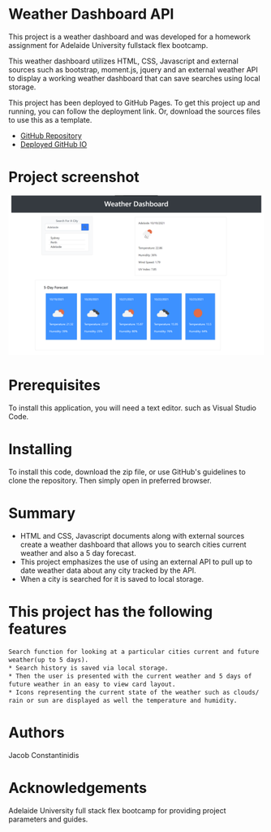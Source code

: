 # Weather Dashboard API

This project is a weather dashboard and was developed for a homework assignment for Adelaide University fullstack flex bootcamp.

This weather dashboard utilizes HTML, CSS, Javascript and external sources such as bootstrap, moment.js, jquery and an external weather API to display a working weather dashboard that can save searches using local storage.

This project has been deployed to GitHub Pages. To get this project up and running, you can follow the deployment link. Or, download the sources files to use this as a template.

* [GitHub Repository](https://github.com/JCONSTANT112/Weather-Dashboard-API)
* [Deployed GitHub IO](https://jconstant112.github.io/Weather-Dashboard-API//)

# Project screenshot
!["exampleimg1"](./assets/images/Screenshot-weather-dashboard-API.png)

# Prerequisites

To install this application, you will need a text editor. such as Visual Studio Code. 

# Installing

To install this code, download the zip file, or use GitHub's guidelines to clone the repository. Then simply open in preferred browser.

# Summary
* HTML and CSS, Javascript documents along with external sources create a weather dashboard that allows you to search cities current weather and also a 5 day forecast.
* This project emphasizes the use of using an external API to pull up to date weather data about any city tracked by the API.
* When a city is searched for it is saved to local storage.


# This project has the following features 
    Search function for looking at a particular cities current and future weather(up to 5 days).
    * Search history is saved via local storage.
    * Then the user is presented with the current weather and 5 days of future weather in an easy to view card layout.
    * Icons representing the current state of the weather such as clouds/ rain or sun are displayed as well the temperature and humidity.
    
    

# Authors
 Jacob Constantinidis 


# Acknowledgements
Adelaide University full stack flex bootcamp for providing project parameters and guides.